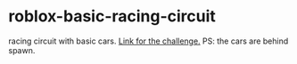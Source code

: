 # roblox-basic-racing-circuit
racing circuit with basic cars.
[Link for the challenge.](https://www.roblox.com/games/112091970367514/Racing-Circuit)
PS: the cars are behind spawn.
